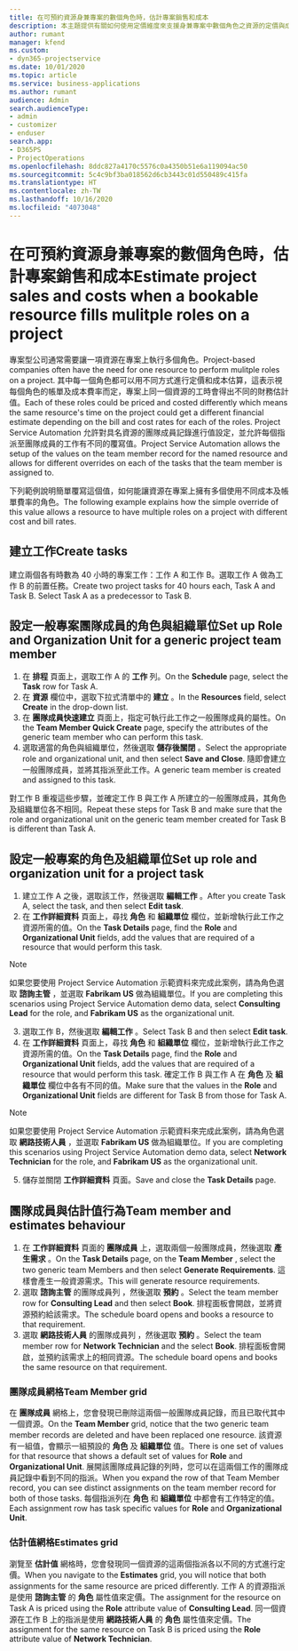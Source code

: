 ```yaml
---
title: 在可預約資源身兼專案的數個角色時，估計專案銷售和成本
description: 本主題提供有關如何使用定價維度來支援身兼專案中數個角色之資源的定價與成本估計的資訊。
author: rumant
manager: kfend
ms.custom:
- dyn365-projectservice
ms.date: 10/01/2020
ms.topic: article
ms.service: business-applications
ms.author: rumant
audience: Admin
search.audienceType:
- admin
- customizer
- enduser
search.app:
- D365PS
- ProjectOperations
ms.openlocfilehash: 8ddc827a4170c5576c0a4350b51e6a119094ac50
ms.sourcegitcommit: 5c4c9bf3ba018562d6cb3443c01d550489c415fa
ms.translationtype: HT
ms.contentlocale: zh-TW
ms.lasthandoff: 10/16/2020
ms.locfileid: "4073048"
---
```

# <a name="estimate-project-sales-and-costs-when-a-bookable-resource-fills-mulitple-roles-on-a-project"></a><span data-ttu-id="74eb6-103">在可預約資源身兼專案的數個角色時，估計專案銷售和成本</span><span class="sxs-lookup"><span data-stu-id="74eb6-103">Estimate project sales and costs when a bookable resource fills mulitple roles on a project</span></span> 

<span data-ttu-id="74eb6-104">專案型公司通常需要讓一項資源在專案上執行多個角色。</span><span class="sxs-lookup"><span data-stu-id="74eb6-104">Project-based companies often have the need for one resource to perform mulitple roles on a project.</span></span> <span data-ttu-id="74eb6-105">其中每一個角色都可以用不同方式進行定價和成本估算，這表示視每個角色的帳單及成本費率而定，專案上同一個資源的工時會得出不同的財務估計值。</span><span class="sxs-lookup"><span data-stu-id="74eb6-105">Each of these roles could be priced and costed differently which means the same resource's time on the project could get a different financial estimate depending on the bill and cost rates for each of the roles.</span></span> <span data-ttu-id="74eb6-106">Project Service Automation 允許對具名資源的團隊成員記錄進行值設定，並允許每個指派至團隊成員的工作有不同的覆寫值。</span><span class="sxs-lookup"><span data-stu-id="74eb6-106">Project Service Automation allows the setup of the values on the team member record for the named resource and allows for different overrides on each of the tasks that the team member is assigned to.</span></span>

<span data-ttu-id="74eb6-107">下列範例說明簡單覆寫這個值，如何能讓資源在專案上擁有多個使用不同成本及帳單費率的角色。</span><span class="sxs-lookup"><span data-stu-id="74eb6-107">The following example  explains how the simple override of this value allows a resource to have multiple roles on a project with different cost and bill rates.</span></span>

## <a name="create-tasks"></a><span data-ttu-id="74eb6-108">建立工作</span><span class="sxs-lookup"><span data-stu-id="74eb6-108">Create tasks</span></span>
<span data-ttu-id="74eb6-109">建立兩個各有時數為 40 小時的專案工作：工作 A 和工作 B。選取工作 A 做為工作 B 的前置任務。</span><span class="sxs-lookup"><span data-stu-id="74eb6-109">Create two project tasks for 40 hours each, Task A and Task B. Select Task A as a predecessor to Task B.</span></span>

## <a name="set-up-role-and-organization-unit-for-a-generic-project-team-member"></a><span data-ttu-id="74eb6-110">設定一般專案團隊成員的角色與組織單位</span><span class="sxs-lookup"><span data-stu-id="74eb6-110">Set up Role and Organization Unit for a generic project team member</span></span>

1. <span data-ttu-id="74eb6-111">在 **排程** 頁面上，選取工作 A 的 **工作** 列。</span><span class="sxs-lookup"><span data-stu-id="74eb6-111">On the **Schedule** page, select the **Task** row for Task A.</span></span> 
2. <span data-ttu-id="74eb6-112">在 **資源** 欄位中，選取下拉式清單中的 **建立** 。</span><span class="sxs-lookup"><span data-stu-id="74eb6-112">In the **Resources** field, select **Create** in the drop-down list.</span></span>
3. <span data-ttu-id="74eb6-113">在 **團隊成員快速建立** 頁面上，指定可執行此工作之一般團隊成員的屬性。</span><span class="sxs-lookup"><span data-stu-id="74eb6-113">On the **Team Member Quick Create** page, specify the attributes of the generic team member who can perform this task.</span></span>
4. <span data-ttu-id="74eb6-114">選取適當的角色與組織單位，然後選取 **儲存後關閉** 。</span><span class="sxs-lookup"><span data-stu-id="74eb6-114">Select the appropriate role and organizational unit, and then select **Save and Close**.</span></span> <span data-ttu-id="74eb6-115">隨即會建立一般團隊成員，並將其指派至此工作。</span><span class="sxs-lookup"><span data-stu-id="74eb6-115">A generic team member is created and assigned to this task.</span></span> 

<span data-ttu-id="74eb6-116">對工作 B 重複這些步驟，並確定工作 B 與工作 A 所建立的一般團隊成員，其角色及組織單位各不相同。</span><span class="sxs-lookup"><span data-stu-id="74eb6-116">Repeat these steps for Task B and make sure that the role and organizational unit on the generic team member created for Task B is different than Task A.</span></span> 

## <a name="set-up-role-and-organization-unit-for-a-project-task"></a><span data-ttu-id="74eb6-117">設定一般專案的角色及組織單位</span><span class="sxs-lookup"><span data-stu-id="74eb6-117">Set up role and organization unit for a project task</span></span>

1. <span data-ttu-id="74eb6-118">建立工作 A 之後，選取該工作，然後選取 **編輯工作** 。</span><span class="sxs-lookup"><span data-stu-id="74eb6-118">After you create Task A, select the task, and then select **Edit task**.</span></span>
2. <span data-ttu-id="74eb6-119">在 **工作詳細資料** 頁面上，尋找 **角色** 和 **組織單位** 欄位，並新增執行此工作之資源所需的值。</span><span class="sxs-lookup"><span data-stu-id="74eb6-119">On the **Task Details** page, find the **Role** and **Organizational Unit** fields, add the values that are required of a resource that would perform this task.</span></span> 

  > [!NOTE]
  > <span data-ttu-id="74eb6-120">如果您要使用 Project Service Automation 示範資料來完成此案例，請為角色選取 **諮詢主管** ，並選取 **Fabrikam US** 做為組織單位。</span><span class="sxs-lookup"><span data-stu-id="74eb6-120">If you are completing this scenarios using Project Service Automation demo data, select **Consulting Lead** for the role, and **Fabrikam US** as the organizational unit.</span></span>

3. <span data-ttu-id="74eb6-121">選取工作 B，然後選取 **編輯工作** 。</span><span class="sxs-lookup"><span data-stu-id="74eb6-121">Select Task B and then select **Edit task**.</span></span>
4. <span data-ttu-id="74eb6-122">在 **工作詳細資料** 頁面上，尋找 **角色** 和 **組織單位** 欄位，並新增執行此工作之資源所需的值。</span><span class="sxs-lookup"><span data-stu-id="74eb6-122">On the **Task Details** page, find the **Role** and **Organizational Unit** fields, add the values that are required of a resource that would perform this task.</span></span> <span data-ttu-id="74eb6-123">確定工作 B 與工作 A 在 **角色** 及 **組織單位** 欄位中各有不同的值。</span><span class="sxs-lookup"><span data-stu-id="74eb6-123">Make sure that the values in the **Role** and **Organizational Unit** fields are different for Task B from those for Task A.</span></span> 

  > [!NOTE]
  > <span data-ttu-id="74eb6-124">如果您要使用 Project Service Automation 示範資料來完成此案例，請為角色選取 **網路技術人員** ，並選取 **Fabrikam US** 做為組織單位。</span><span class="sxs-lookup"><span data-stu-id="74eb6-124">If you are completing this scenarios using Project Service Automation demo data, select **Network Technician** for the role, and **Fabrikam US** as the organizational unit.</span></span>

5. <span data-ttu-id="74eb6-125">儲存並關閉 **工作詳細資料** 頁面。</span><span class="sxs-lookup"><span data-stu-id="74eb6-125">Save and close the **Task Details** page.</span></span> 

## <a name="team-member-and-estimates-behaviour"></a><span data-ttu-id="74eb6-126">團隊成員與估計值行為</span><span class="sxs-lookup"><span data-stu-id="74eb6-126">Team member and estimates behaviour</span></span> 

1. <span data-ttu-id="74eb6-127">在 **工作詳細資料** 頁面的 **團隊成員** 上，選取兩個一般團隊成員，然後選取 **產生需求** 。</span><span class="sxs-lookup"><span data-stu-id="74eb6-127">On the **Task Details** page, on the **Team Member** , select the two generic team Members and then select **Generate Requirements**.</span></span> <span data-ttu-id="74eb6-128">這樣會產生一般資源需求。</span><span class="sxs-lookup"><span data-stu-id="74eb6-128">This will generate resource requirements.</span></span> 
2. <span data-ttu-id="74eb6-129">選取 **諮詢主管** 的團隊成員列 ，然後選取 **預約** 。</span><span class="sxs-lookup"><span data-stu-id="74eb6-129">Select the team member row for **Consulting Lead** and then select **Book**.</span></span> <span data-ttu-id="74eb6-130">排程面板會開啟，並將資源預約給該需求。</span><span class="sxs-lookup"><span data-stu-id="74eb6-130">The schedule board opens and books a resource to that requirement.</span></span>
3. <span data-ttu-id="74eb6-131">選取 **網路技術人員** 的團隊成員列 ，然後選取 **預約** 。</span><span class="sxs-lookup"><span data-stu-id="74eb6-131">Select the team member row for **Network Technician** and the select **Book**.</span></span> <span data-ttu-id="74eb6-132">排程面板會開啟，並預約該需求上的相同資源。</span><span class="sxs-lookup"><span data-stu-id="74eb6-132">The schedule board opens and books the same resource on that requirement.</span></span>

### <a name="team-member-grid"></a><span data-ttu-id="74eb6-133">團隊成員網格</span><span class="sxs-lookup"><span data-stu-id="74eb6-133">Team Member grid</span></span> 
<span data-ttu-id="74eb6-134">在 **團隊成員** 網格上，您會發現已刪除這兩個一般團隊成員記錄，而且已取代其中一個資源。</span><span class="sxs-lookup"><span data-stu-id="74eb6-134">On the **Team Member** grid, notice that the two generic team member records are deleted and have been replaced one resource.</span></span> <span data-ttu-id="74eb6-135">該資源有一組值，會顯示一組預設的 **角色** 及 **組織單位** 值。</span><span class="sxs-lookup"><span data-stu-id="74eb6-135">There is one set of values for that resource that shows a default set of values for **Role** and **Organizational Unit**.</span></span>
<span data-ttu-id="74eb6-136">展開該團隊成員記錄的列時，您可以在這兩個工作的團隊成員記錄中看到不同的指派。</span><span class="sxs-lookup"><span data-stu-id="74eb6-136">When you expand the row of that Team Member record, you can see distinct assignments on the team member record for both of those tasks.</span></span> <span data-ttu-id="74eb6-137">每個指派列在 **角色** 和 **組織單位** 中都會有工作特定的值。</span><span class="sxs-lookup"><span data-stu-id="74eb6-137">Each assignment row has task specific values for **Role** and **Organizational Unit**.</span></span> 

### <a name="estimates-grid"></a><span data-ttu-id="74eb6-138">估計值網格</span><span class="sxs-lookup"><span data-stu-id="74eb6-138">Estimates grid</span></span> 
<span data-ttu-id="74eb6-139">瀏覽至 **估計值** 網格時，您會發現同一個資源的這兩個指派各以不同的方式進行定價。</span><span class="sxs-lookup"><span data-stu-id="74eb6-139">When you navigate to the **Estimates** grid, you will notice that both assignments for the same resource are priced differently.</span></span>
<span data-ttu-id="74eb6-140">工作 A 的資源指派是使用 **諮詢主管** 的 **角色** 屬性值來定價。</span><span class="sxs-lookup"><span data-stu-id="74eb6-140">The assignment for the resource on Task A is priced using the **Role** attribute value of **Consulting Lead**.</span></span> <span data-ttu-id="74eb6-141">同一個資源在工作 B 上的指派是使用 **網路技術人員** 的 **角色** 屬性值來定價。</span><span class="sxs-lookup"><span data-stu-id="74eb6-141">The assignment for the same resource on Task B is priced using the **Role** attribute value of **Network Technician**.</span></span>





